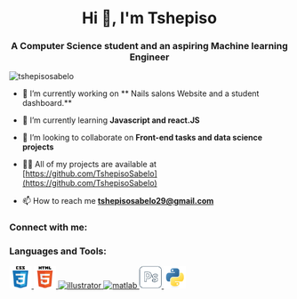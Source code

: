 <h1 align="center">Hi 👋, I'm Tshepiso</h1>
<h3 align="center">A Computer Science student and an aspiring Machine learning Engineer</h3>

<p align="left"> <img src="https://komarev.com/ghpvc/?username=tshepisosabelo&label=Profile%20views&color=0e75b6&style=flat" alt="tshepisosabelo" /> </p>

- 🔭 I’m currently working on ** Nails salons Website and a student dashboard.**

- 🌱 I’m currently learning **Javascript and react.JS**

- 👯 I’m looking to collaborate on **Front-end tasks and data science projects**

- 👨‍💻 All of my projects are available at [https://github.com/TshepisoSabelo](https://github.com/TshepisoSabelo)

- 📫 How to reach me **tshepisosabelo29@gmail.com**

<h3 align="left">Connect with me:</h3>
<p align="left">
</p>

<h3 align="left">Languages and Tools:</h3>
<p align="left"> <a href="https://www.w3schools.com/css/" target="_blank" rel="noreferrer"> <img src="https://raw.githubusercontent.com/devicons/devicon/master/icons/css3/css3-original-wordmark.svg" alt="css3" width="40" height="40"/> </a> <a href="https://www.w3.org/html/" target="_blank" rel="noreferrer"> <img src="https://raw.githubusercontent.com/devicons/devicon/master/icons/html5/html5-original-wordmark.svg" alt="html5" width="40" height="40"/> </a> <a href="https://www.adobe.com/in/products/illustrator.html" target="_blank" rel="noreferrer"> <img src="https://www.vectorlogo.zone/logos/adobe_illustrator/adobe_illustrator-icon.svg" alt="illustrator" width="40" height="40"/> </a> <a href="https://www.mathworks.com/" target="_blank" rel="noreferrer"> <img src="https://upload.wikimedia.org/wikipedia/commons/2/21/Matlab_Logo.png" alt="matlab" width="40" height="40"/> </a> <a href="https://www.photoshop.com/en" target="_blank" rel="noreferrer"> <img src="https://raw.githubusercontent.com/devicons/devicon/master/icons/photoshop/photoshop-line.svg" alt="photoshop" width="40" height="40"/> </a> <a href="https://www.python.org" target="_blank" rel="noreferrer"> <img src="https://raw.githubusercontent.com/devicons/devicon/master/icons/python/python-original.svg" alt="python" width="40" height="40"/> </a> </p>
